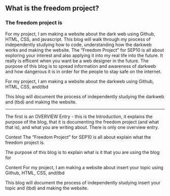 ## What is the freedom project?     
### The freedom project is 
   <p> For my project, I am making a website about the dark web using Github, HTML, CSS, and javascript. This blog will walk through my process of independently studying how to code, 
understanding how the darkweb works and making the website. The “Freedom Project” for SEP10 is all about exploring your interest and also applying it into my real life into the future.
It really is efficent when you want be a web designer in the future. The purpose of this blog is to spread information and awareness of darkweb and how dangerous it is in order for the people
to stay safe on the internet. <p>

For my project, I am making a website about the darkweb using Github, HTML, CSS, and(tbd

This blog will document the process of independently studying the darkweb and (tbd) and making the website.

-------------------------------------------------------------------------
The first is an OVERVIEW Entry - this is the Introduction, it explains the purpose of the blog, that it is documenting the freedom project (and what that is), and what you are writing about. There is only one overview entry.

Context The “Freedom Project” for SEP10 is all about explain what the freedom project is.

The purpose of this blog is to explain what is it that you are using the blog for

Content For my project, I am making a website about insert your topic using Github, HTML, CSS, and(tbd

This blog will document the process of independently studying insert your topic and (tbd) and making the website.

